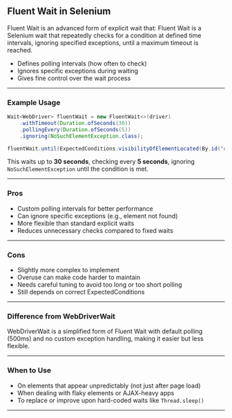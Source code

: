 ## Fluent Wait in Selenium

Fluent Wait is an advanced form of explicit wait that:
Fluent Wait is a Selenium wait that repeatedly checks for a condition at defined time intervals, ignoring specified exceptions, until a maximum timeout is reached.

* Defines polling intervals (how often to check)
* Ignores specific exceptions during waiting
* Gives fine control over the wait process
  
---

### Example Usage

```java
Wait<WebDriver> fluentWait = new FluentWait<>(driver)
    .withTimeout(Duration.ofSeconds(30))
    .pollingEvery(Duration.ofSeconds(5))
    .ignoring(NoSuchElementException.class);

fluentWait.until(ExpectedConditions.visibilityOfElementLocated(By.id("username")));
```

This waits up to **30 seconds**, checking every **5 seconds**, ignoring `NoSuchElementException` until the condition is met.

---

### Pros

* Custom polling intervals for better performance
* Can ignore specific exceptions (e.g., element not found)
* More flexible than standard explicit waits
* Reduces unnecessary checks compared to fixed waits

---

### Cons

* Slightly more complex to implement
* Overuse can make code harder to maintain
* Needs careful tuning to avoid too long or too short polling
* Still depends on correct ExpectedConditions

---

### Difference from WebDriverWait

WebDriverWait is a simplified form of Fluent Wait with default polling (500ms) and no custom exception handling, making it easier but less flexible.

---
### When to Use

* On elements that appear unpredictably (not just after page load)
* When dealing with flaky elements or AJAX-heavy apps
* To replace or improve upon hard-coded waits like `Thread.sleep()`

---

